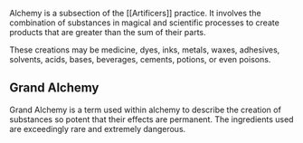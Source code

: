 Alchemy is a subsection of the [[Artificers]] practice. It involves the combination of substances in  magical and scientific processes to create products that are greater than the sum of their parts.

These creations may be medicine, dyes, inks, metals, waxes, adhesives, solvents, acids, bases, beverages, cements, potions, or even poisons.

## Grand Alchemy
Grand Alchemy is a term used within alchemy to describe the creation of substances so potent that their effects are permanent. The ingredients used are exceedingly rare and extremely dangerous.